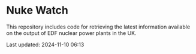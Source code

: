 # Nuke Watch

This repository includes code for retrieving the latest information available on the output of EDF nuclear power plants in the UK.

Last updated: 2024-11-10 06:13